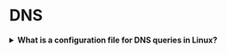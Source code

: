 # DNS

<details>
<summary><b>What is a configuration file for DNS queries in Linux?</b></summary>

In Linux, the `/etc/resolv.conf` file is a configuration file for DNS queries.
In Linux, the `resolver` refers to a library that consists of a collection of functions that does domain name translation.
The `/etc/resolv.conf` file is the file that configures the domain name resolver.

The `/etc/resolv.conf` example

```txt
nameserver 127.0.0.53
options edns0 trust-ad
search warszawa.vectranet.pl
```

The `nameserver` directive specifies the IP address of the domain name server that the resolver can query against.

The `resolv.conf` file supports a list of `search domains` in the form of a search directive. When we query a domain name, the resolver will `combine the domain name with the search domain` to form a fully qualified domain name (FQDN) for querying.

The decision of whether the first query as an absolute domain name is performed or not depends entirely on the number of dots present in the domain name. By default, a domain name with at least 1 dot will cause the resolver to query it verbatim without combining it with any search domains. The number of dots for an absolute domain name first query is configurable under the option `ndots` value.
Resolver queries having fewer than `ndots` dots (default is 1) in them will be attempted using each component of the search path in turn until a match is found.
</details>
